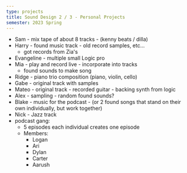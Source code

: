 ```yaml
---
type: projects
title: Sound Design 2 / 3 - Personal Projects
semester: 2023 Spring
---
```


- Sam - mix tape of about 8 tracks - (kenny beats / dilla)
- Harry - found music track - old record samples, etc...
  - got records from Zia's
- Evangeline - multiple small Logic pro
- Mia - play and record live - incorporate into tracks
  - found sounds to make song
- Ridge - piano trio composition (piano, violin, cello)
- Gabe - original track with samples
- Mateo - original track - recorded guitar - backing synth from logic
- Alex - sampling - random found sounds?
- Blake - music for the podcast - (or 2 found songs that stand on their own individually, but work together)
- Nick - Jazz track
- podcast gang:
  - 5 episodes each individual creates one episode
  - Members:
    - Logan
    - Ari
    - Dylan
    - Carter
    - Aarush
